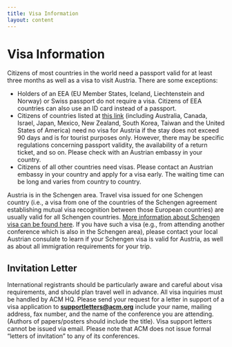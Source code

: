 ```yaml
---
title: Visa Information
layout: content
---
```


# Visa Information

Citizens of most countries in the world need a passport valid for at least three months as well as a visa to visit Austria. There are some exceptions:

* Holders of an EEA (EU Member States, Iceland, Liechtenstein and Norway) or Swiss passport do not require a visa. Citizens of EEA countries can also use an ID card instead of a passport.
* Citizens of countries listed at [this link](http://www.austria.org/visa-application/) (including Australia, Canada, Israel, Japan, Mexico, New Zealand, South Korea, Taiwan and the United States of America) need no visa for Austria if the stay does not exceed 90 days and is for tourist purposes only. However, there may be specific regulations concerning passport validity, the availability of a return ticket, and so on. Please check with an Austrian embassy in your country.
* Citizens of all other countries need visas. Please contact an Austrian embassy in your country and apply for a visa early. The waiting time can be long and varies from country to country.

Austria is in the Schengen area. Travel visa issued for one Schengen country (i.e., a visa from one of the countries of the Schengen agreement establishing mutual visa recognition between those European countries) are usually valid for all Schengen countries. [More information about Schengen visa can be found here](http://www.immihelp.com/visas/schengenvisa). If you have such a visa (e.g., from attending another conference which is also in the Schengen area), please contact your local Austrian consulate to learn if your Schengen visa is valid for Austria, as well as about all immigration requirements for your trip.

## Invitation Letter

International registrants should be particularly aware and careful about visa requirements, and should plan travel well in advance. All visa inquiries must be handled by ACM HQ. Please send your request for a letter in support of a visa application to **supportletters@acm.org** include your name, mailing address, fax number, and the name of the conference you are attending. (Authors of papers/posters should include the title). Visa support letters cannot be issued via email. Please note that ACM does not issue formal “letters of invitation” to any of its conferences.
